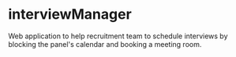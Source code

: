 # interviewManager
Web application to help recruitment team to schedule interviews by blocking the panel's calendar and booking a meeting room. 
